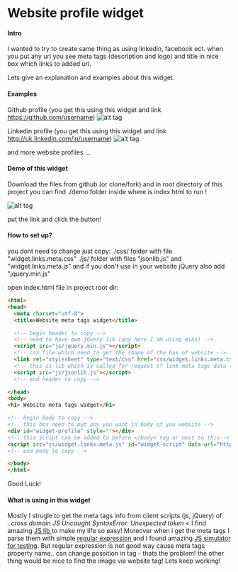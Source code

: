 <h1>Website profile widget</h1>

<h4> Intro </h4>
I wanted to try to create same thing as using linkedin, facebook ect. when you put any url you see meta tags (description and logo) and title in nice box which links to added url.

Lets give an explanation and examples about this widget.

<h4> Examples </h4>

Github profile (you get this using this widget and link https://github.com/username)
![alt tag](https://lh4.googleusercontent.com/-Y8hQrw_w_W0/Ur9c3Gx07nI/AAAAAAAAInA/kkv5TErRgus/w1916-h732-no/github.png)

Linkedin profile (you get this using this widget and link http://uk.linkedin.com/in/username)
![alt tag](https://lh4.googleusercontent.com/-HK2dwuv5EQw/Ur9c3MSwt4I/AAAAAAAAImw/67mzCbUKmq4/w1348-h676-no/linkedin.png)

and more website profiles ...

<h4> Demo of this widget</h4>
Download the files from github (or clone/fork) and in root directory of this project you can find ./demo folder
inside where is index.html to run !

![alt tag](https://lh4.googleusercontent.com/-HJT6quCjars/UsxIYyr2rII/AAAAAAAAIow/mB510dliBKs/w451-h250-no/widget_demo.png)

put the link and click the button!

<h4>How to set up?</h4>
you dont need to change just copy:
./css/ folder with file "widget.links.meta.css"
./js/ folder with files "jsonlib.js" and "widget.links.meta.js" and if you don't use in your website jQuery also add "jquery.min.js"

open index.html file in project root dir:

```html
<html>
<head>
  <meta charset="utf-8">
  <title>Website meta tags widget</title>

  <!-- begin header to copy -->
  <!-- need to have own jQuery lib (any here I am using mini) -->
  <script src="js/jquery.min.js"></script>
  <!-- css file which need to get the shape of the box of website -->
  <link rel="stylesheet" type="text/css" href="css/widget.links.meta.css">
  <!-- this is lib which is called for request of link meta tags data (cross domain append) -->
  <script src="js/jsonlib.js"></script>
  <!-- end header to copy -->

</head>
<body>
<h1> Website meta tags widget</h1>

<!-- begin body to copy -->
<!-- this box need to put any you want in body of you website -->
<div id="widget-profile" style=""></div>
<!-- this script can be added to before </body> tag or next to this-->
<script src="js/widget.links.meta.js" id="widget-script" data-url="https://github.com/astux7"></script>
<!-- end body to copy -->

</body>
</html>
```

Good Luck! 


<h4> What is using in this widget</h4>
Mostly I strugle to get the meta tags info from client scripts (js, jQuery) of <i>..cross domain JS Uncaught SyntaxError: Unexpected token &lt; </i> I find amazing <a href="http://call.jsonlib.com/examples.html">JS lib </a> to make my life so easy!
Moreover when i get the meta tags I parse them with simple <a href="http://rubular.com/">regular expression </a> and I found amazing <a href="http://jsfiddle.net/" >JS simulator for testing</a>. But regular expression is not good way cause meta tags property name.. can change possition in tag - thats the problem! the other thing would be nice to find the image via website tag! Lets keep working!
